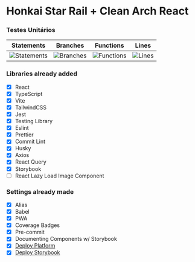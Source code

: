 # Honkai Star Rail + Clean Arch React

### Testes Unitários

|                                        Statements                                        |                                       Branches                                       |                                       Functions                                        |                                     Lines                                      |
| :--------------------------------------------------------------------------------------: | :----------------------------------------------------------------------------------: | :------------------------------------------------------------------------------------: | :----------------------------------------------------------------------------: |
| ![Statements](https://img.shields.io/badge/statements-100%25-brightgreen.svg?style=flat) | ![Branches](https://img.shields.io/badge/branches-100%25-brightgreen.svg?style=flat) | ![Functions](https://img.shields.io/badge/functions-100%25-brightgreen.svg?style=flat) | ![Lines](https://img.shields.io/badge/lines-100%25-brightgreen.svg?style=flat) |

### Libraries already added

- [x] React
- [x] TypeScript
- [x] Vite
- [x] TailwindCSS
- [x] Jest
- [x] Testing Library
- [x] Eslint
- [x] Prettier
- [x] Commit Lint
- [x] Husky
- [x] Axios
- [x] React Query
- [x] Storybook
- [ ] React Lazy Load Image Component

### Settings already made

- [x] Alias
- [x] Babel
- [x] PWA
- [x] Coverage Badges
- [x] Pre-commit
- [x] Documenting Components w/ Storybook
- [x] [Deploy Platform](https://honkai-star-rail-clean-react.vercel.app/)
- [x] [Deploy Storybook](https://643c52c710255e45ba42fd35-dmgkbeeyer.chromatic.com/)
